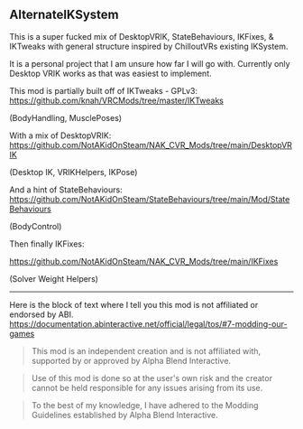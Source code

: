 ## AlternateIKSystem

This is a super fucked mix of DesktopVRIK, StateBehaviours, IKFixes, & IKTweaks with general structure inspired by ChilloutVRs existing IKSystem.

It is a personal project that I am unsure how far I will go with. Currently only Desktop VRIK works as that was easiest to implement.

This mod is partially built off of IKTweaks - GPLv3:
https://github.com/knah/VRCMods/tree/master/IKTweaks

(BodyHandling, MusclePoses)

With a mix of DesktopVRIK:
https://github.com/NotAKidOnSteam/NAK_CVR_Mods/tree/main/DesktopVRIK

(Desktop IK, VRIKHelpers, IKPose)

And a hint of StateBehaviours:
https://github.com/NotAKidOnSteam/StateBehaviours/tree/main/Mod/StateBehaviours

(BodyControl)

Then finally IKFixes:

https://github.com/NotAKidOnSteam/NAK_CVR_Mods/tree/main/IKFixes

(Solver Weight Helpers)

---

Here is the block of text where I tell you this mod is not affiliated or endorsed by ABI. 
https://documentation.abinteractive.net/official/legal/tos/#7-modding-our-games

> This mod is an independent creation and is not affiliated with, supported by or approved by Alpha Blend Interactive. 

> Use of this mod is done so at the user's own risk and the creator cannot be held responsible for any issues arising from its use.

> To the best of my knowledge, I have adhered to the Modding Guidelines established by Alpha Blend Interactive.
